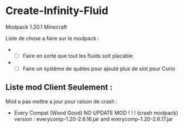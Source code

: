 # Create-Infinity-Fluid
Modpack 1.20.1 Minecraft

Liste de chose a faire sur le modpack :
- - [ ] Faire en sorte que tout les fluids soit placable
- - [ ] Faire un système de quêtes pour ajouté plus de slot pour Curio

Liste mod Client Seulement :
- 


Mod a pas mettre a jour pour raison de crash :
- Every Compat (Wood Good) NO UPDATE MOD ! ! ! (crash modpack) version : everycomp-1.20-2.6.16.jar and everycomp-1.20-2.6.17.jar
